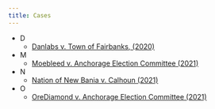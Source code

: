```yaml
---
title: Cases
---
```




- D
    * [Danlabs v. Town of Fairbanks, (2020)](http://127.0.0.1:8000/Judicial/Cases/Danlabs%20v.%20Town%20of%20Fairbanks/)
- M
    * [Moebleed v. Anchorage Election Committee (2021)](http://127.0.0.1:8000/Judicial/Cases/Moebleed%20v.%20Anchorage%20Election%20Committee/)
- N
    * [Nation of New Bania v. Calhoun (2021)](http://127.0.0.1:8000/Judicial/Cases/Nation%20of%20New%20Bania%20v.%20Calhoun/)
- O
    * [OreDiamond v. Anchorage Election Committee (2021)](http://127.0.0.1:8000/Judicial/Cases/OreDiamond%20v.%20Anchorage%20Electoral%20Commitee/)
